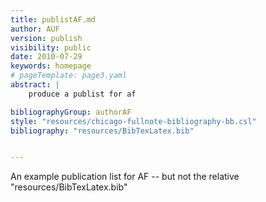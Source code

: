 ```yaml
---
title: publistAF.md
author: AUF
version: publish
visibility: public
date: 2010-07-29
keywords: homepage
# pageTemplate: page3.yaml
abstract: |
    produce a publist for af

bibliographyGroup: authorAF
style: "resources/chicago-fullnote-bibliography-bb.csl"
bibliography: "resources/BibTexLatex.bib"


---
```


An example publication list for AF  -- but not the relative "resources/BibTexLatex.bib"

 
